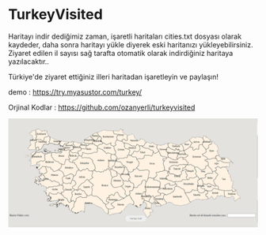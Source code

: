 # TurkeyVisited

Haritayı indir dediğimiz zaman, işaretli haritaları cities.txt dosyası olarak kaydeder, daha sonra haritayı yükle diyerek eski haritanızı yükleyebilirsiniz.
Ziyaret edilen il sayısı sağ tarafta otomatik olarak indirdiğiniz haritaya yazılacaktır..

Türkiye'de ziyaret ettiğiniz illeri haritadan işaretleyin ve paylaşın!

demo : https://try.myasustor.com/turkey/

Orjinal Kodlar : https://github.com/ozanyerli/turkeyvisited


![image](images/turkeyvisited.png)
